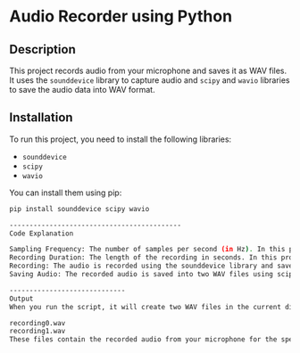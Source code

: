 # Audio Recorder using Python

## Description
This project records audio from your microphone and saves it as WAV files. It uses the `sounddevice` library to capture audio and `scipy` and `wavio` libraries to save the audio data into WAV format.

## Installation
To run this project, you need to install the following libraries:
- `sounddevice`
- `scipy`
- `wavio`

You can install them using pip:
```bash
pip install sounddevice scipy wavio

-------------------------------------------
Code Explanation

Sampling Frequency: The number of samples per second (in Hz). In this project, it is set to 44100 Hz.
Recording Duration: The length of the recording in seconds. In this project, it is set to 5 seconds.
Recording: The audio is recorded using the sounddevice library and saved into a NumPy array.
Saving Audio: The recorded audio is saved into two WAV files using scipy.io.wavfile.write and wavio.write.

-----------------------------
Output
When you run the script, it will create two WAV files in the current directory:

recording0.wav
recording1.wav
These files contain the recorded audio from your microphone for the specified duration.
